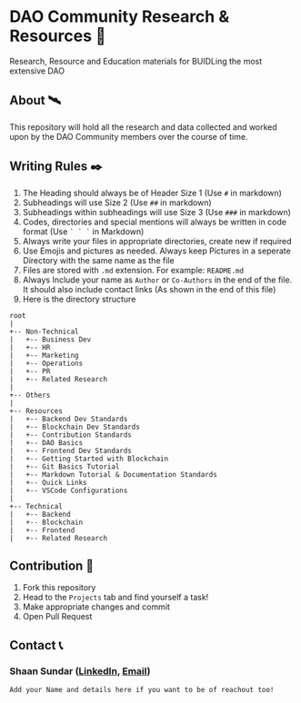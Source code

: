 # DAO Community Research & Resources 📜
Research, Resource and Education materials for BUIDLing the most extensive DAO

## About 🛰️
This repository will hold all the research and data collected and worked upon by the DAO Community members over the course of time.

## Writing Rules ✒️
1. The Heading should always be of Header Size 1 (Use ```#``` in markdown)
2. Subheadings will use Size 2 (Use ```##``` in markdown)
3. Subheadings within subheadings will use Size 3 (Use ```###``` in markdown)
4. Codes, directories and special mentions will always be written in code format (Use ``` ` ` ` ``` in Markdown)
5. Always write your files in appropriate directories, create new if required
6. Use Emojis and pictures as needed. Always keep Pictures in a seperate Directory with the same name as the file
7. Files are stored with ```.md``` extension. For example: ```README.md```
8. Always Include your name as ```Author``` or ```Co-Authors``` in the end of the file. It should also include contact links (As shown in the end of this file)
9. Here is the directory structure
```
root
|
+-- Non-Technical
|   +-- Business Dev
|   +-- HR
|   +-- Marketing
|   +-- Operations
|   +-- PR
|   +-- Related Research
|
+-- Others
|
+-- Resources
|   +-- Backend Dev Standards
|   +-- Blockchain Dev Standards
|   +-- Contribution Standards
|   +-- DAO Basics
|   +-- Frontend Dev Standards
|   +-- Getting Started with Blockchain
|   +-- Git Basics Tutorial
|   +-- Markdown Tutorial & Documentation Standards
|   +-- Quick Links
|   +-- VSCode Configurations 
|
+-- Technical
|   +-- Backend
|   +-- Blockchain
|   +-- Frontend
|   +-- Related Research
```

## Contribution 🤼
1. Fork this repository
2. Head to the ```Projects``` tab and find yourself a task!
3. Make appropriate changes and commit
4. Open Pull Request

## Contact 📞

### Shaan Sundar ([LinkedIn](https://linkedin.com/in/notthatsundar), [Email](mailto:shaan.idtindia@gmail.com))
```Add your Name and details here if you want to be of reachout too!```
